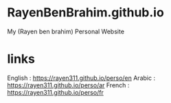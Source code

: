 # RayenBenBrahim.github.io
My (Rayen ben brahim) Personal Website
# links
English : https://rayen311.github.io/perso/en
Arabic : https://rayen311.github.io/perso/ar
French : https://rayen311.github.io/perso/fr
